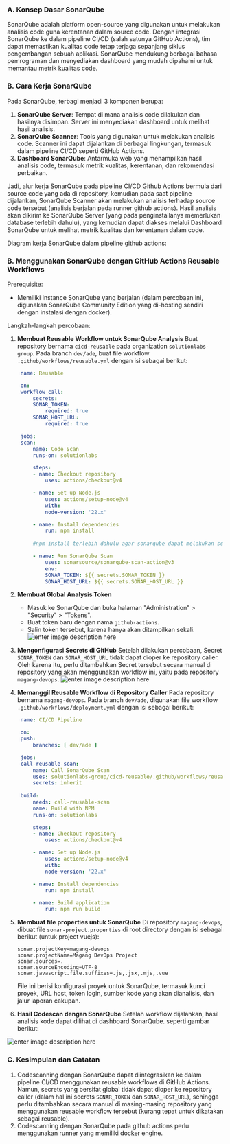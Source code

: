 ### A. Konsep Dasar SonarQube
SonarQube adalah platform open-source yang digunakan untuk melakukan analisis code guna kerentanan dalam source code. Dengan integrasi SonarQube ke dalam pipeline CI/CD (salah satunya GitHub Actions), tim dapat memastikan kualitas code tetap terjaga sepanjang siklus pengembangan sebuah aplikasi. SonarQube mendukung berbagai bahasa pemrograman dan menyediakan dashboard yang mudah dipahami untuk memantau metrik kualitas code.

### B. Cara Kerja SonarQube
Pada SonarQube, terbagi menjadi 3 komponen berupa:
1. **SonarQube Server**: Tempat di mana analisis code dilakukan dan hasilnya disimpan. Server ini menyediakan dashboard untuk melihat hasil analisis.
2. **SonarQube Scanner**: Tools yang digunakan untuk melakukan analisis code. Scanner ini dapat dijalankan di berbagai lingkungan, termasuk dalam pipeline CI/CD seperti GitHub Actions.
3. **Dashboard SonarQube**: Antarmuka web yang menampilkan hasil analisis code, termasuk metrik kualitas, kerentanan, dan rekomendasi perbaikan.

Jadi, alur kerja SonarQube pada pipeline CI/CD Github Actions bermula dari source code yang ada di repository, kemudian pada saat pipeline dijalankan, SonarQube Scanner akan melakukan analisis terhadap source code tersebut (analisis berjalan pada runner github actions). Hasil analisis akan dikirim ke SonarQube Server (yang pada penginstallanya memerlukan database terlebih dahulu), yang kemudian dapat diakses melalui Dashboard SonarQube untuk melihat metrik kualitas dan kerentanan dalam code.

Diagram kerja SonarQube dalam pipeline github actions:

### B. Menggunakan SonarQube dengan GitHub Actions Reusable Workflows
Prerequisite:
- Memiliki instance SonarQube yang berjalan (dalam percobaan ini, digunakan SonarQube Community Edition yang di-hosting sendiri dengan instalasi dengan docker).

Langkah-langkah percobaan:
1. **Membuat Reusable Workflow untuk SonarQube Analysis**
   Buat repository bernama `cicd-reusable` pada organization `solutionlabs-group`. Pada branch `dev/ade`, buat file workflow `.github/workflows/reusable.yml` dengan isi sebagai berikut:

   ```yaml
    name: Reusable

    on:
    workflow_call:
        secrets:
        SONAR_TOKEN:
            required: true
        SONAR_HOST_URL:
            required: true

    jobs:
    scan:
        name: Code Scan
        runs-on: solutionlabs

        steps:
        - name: Checkout repository
            uses: actions/checkout@v4

        - name: Set up Node.js
            uses: actions/setup-node@v4
            with:
            node-version: '22.x'

        - name: Install dependencies
            run: npm install
        
        #npm install terlebih dahulu agar sonarqube dapat melakukan scan pada dependencies

        - name: Run SonarQube Scan
            uses: sonarsource/sonarqube-scan-action@v3
            env:
            SONAR_TOKEN: ${{ secrets.SONAR_TOKEN }}
            SONAR_HOST_URL: ${{ secrets.SONAR_HOST_URL }}
   ```

2. **Membuat Global Analysis Token**
   - Masuk ke SonarQube dan buka halaman "Administration" > "Security" > "Tokens".
   - Buat token baru dengan nama `github-actions`.
   - Salin token tersebut, karena hanya akan ditampilkan sekali.
![enter image description here](https://i.imgur.com/ePqmS0D_d.webp?maxwidth=760&fidelity=grand)
3. **Mengonfigurasi Secrets di GitHub**
    Setelah dilakukan percobaan, Secret `SONAR_TOKEN` dan `SONAR_HOST_URL` tidak dapat dioper ke repository caller. Oleh karena itu, perlu ditambahkan Secret tersebut secara manual di repository yang akan menggunakan workflow ini, yaitu pada repository `magang-devops`.
![enter image description here](https://i.imgur.com/JSzqMRr_d.webp?maxwidth=760&fidelity=grand)
4. **Memanggil Reusable Workflow di Repository Caller**
   Pada repository bernama `magang-devops`. Pada branch `dev/ade`, digunakan file workflow `.github/workflows/deployment.yml` dengan isi sebagai berikut:
   ```yaml
    name: CI/CD Pipeline

    on:
    push:
        branches: [ dev/ade ] 

    jobs:
    call-reusable-scan:
        name: Call SonarQube Scan
        uses: solutionlabs-group/cicd-reusable/.github/workflows/reusable.yml@dev/ade
        secrets: inherit
        
    build:
        needs: call-reusable-scan
        name: Build with NPM
        runs-on: solutionlabs

        steps:
        - name: Checkout repository
            uses: actions/checkout@v4

        - name: Set up Node.js
            uses: actions/setup-node@v4
            with:
            node-version: '22.x'

        - name: Install dependencies
            run: npm install

        - name: Build application
            run: npm run build
   ```

5. **Membuat file properties untuk SonarQube**
    Di repository `magang-devops`, dibuat file `sonar-project.properties` di root directory dengan isi sebagai berikut (untuk project vuejs):
    
    ```
    sonar.projectKey=magang-devops
    sonar.projectName=Magang DevOps Project
    sonar.sources=.
    sonar.sourceEncoding=UTF-8
    sonar.javascript.file.suffixes=.js,.jsx,.mjs,.vue
    ```
    
    File ini berisi konfigurasi proyek untuk SonarQube, termasuk kunci proyek, URL host, token login, sumber kode yang akan dianalisis, dan jalur laporan cakupan.

5. **Hasil Codescan dengan SonarQube**
   Setelah workflow dijalankan, hasil analisis kode dapat dilihat di dashboard SonarQube. seperti gambar berikut:


![enter image description here](https://i.imgur.com/d0Yftnx_d.webp?maxwidth=1520&fidelity=grand)
### C. Kesimpulan dan Catatan
1. Codescanning dengan SonarQube dapat diintegrasikan ke dalam pipeline CI/CD menggunakan reusable workflows di GitHub Actions. Namun, secrets yang bersifat global tidak dapat dioper ke repository caller (dalam hal ini secrets `SONAR_TOKEN` dan `SONAR_HOST_URL`), sehingga perlu ditambahkan secara manual di masing-masing repository yang menggunakan reusable workflow tersebut (kurang tepat untuk dikatakan sebagai reusable).
2. Codescanning dengan SonarQube pada github actions perlu menggunakan runner yang memiliki docker engine.